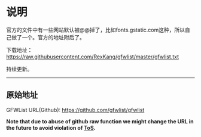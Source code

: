 # 说明
官方的文件中有一些网站默认被@@掉了，比如fonts.gstatic.com这种，所以自己做了一个。官方的地址附后了。

下载地址：https://raw.githubusercontent.com/RexKang/gfwlist/master/gfwlist.txt

持续更新。

---

## 原始地址

GFWList URL(Github): https://github.com/gfwlist/gfwlist

**Note that due to abuse of github raw function we might change the URL in the future to avoid violation of [ToS](https://github.com/site/terms).**
